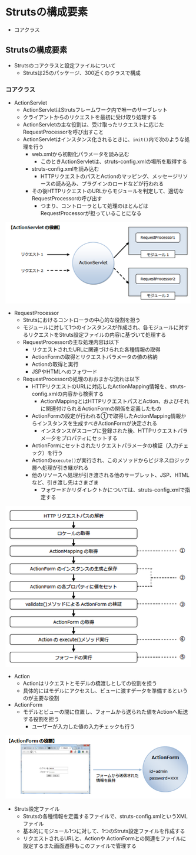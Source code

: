 # Strutsの構成要素

* コアクラス

## Strutsの構成要素

* Strutsのコアクラスと設定ファイルについて
    * Strutsは25のパッケージ、300近くのクラスで構成

### コアクラス

* ActionServlet
    * ActionServletはStrutsフレームワーク内で唯一のサーブレット
    * クライアントからのリクエストを最初に受け取り処理する
    * ActionServletの主な役割は、受け取ったリクエストに応じたRequestProcessorを呼び出すこと
    * ActionServletはインスタンス化されるときに、`init()`内で次のような処理を行う
        * web.xmlから初期化パラメ一タを読み込む
            * このときActionServletは、struts-config.xmlの場所を取得する
        * struts-config.xmlを読み込む
            * HTTPリクエス卜のパスとActionのマッピング、メッセージリソースの読み込み、プラグインのロードなどが行われる
        * その後HTTPリクエストのURLからモジュールを判定して、適切なRequestProcessorの呼び出す
            * つまり、コントローラとして処理のほとんどはRequestProcessorが担っていることになる

![struts_01](image/struts_01.png)

* RequestProcessor
    * Strutsにおけるコントローラの中心的な役割を担う
    * モジュールに対して1つのインスタンスが作成され、各モジュールに対するリクエストをStruts設定ファイルの内容に基づいて処理する
    * RequestProcessorの主な処理内容は以下
        * リクエストされたURLに関連づけられた各種情報の取得
        * ActionFormの取得とリクエス卜パラメ一タの値の格納
        * Actionの取得と実行
        * JSPやHTMLへのフォワ一ド
    * RequestProcessorの処理のおおまかな流れは以下
        * HTTPリクエストのURLに対応したActionMapping情報を、struts-config.xmlの内容から検索する
            * ActionMappingとはHTTPリクエストパスとAction、およびそれに関連付けられるActionFormの関係を定義したもの
        * ActionFormの設定が行われる①で取得したActionMapping情報からインスタンスを生成すべきActionFormが決定される
            * インスタンスがスコープに登録された後、HTTPリクエストパラメ一夕をプロパティにセットする
        * ActionFormにセットされたリクエストパラメータの検証（入力チェック）を行う
        * Actionの`execute()`が実行され、このメソッドからビジネスロジック層へ処理が引き継がれる
        * 他のリソースへ処理が引き渡される他のサーブレット、JSP、HTMLなど、引き渡し先はさまざま
            * フォワードかリダイレクトかについては、struts-config.xmlで指定する

![struts_02](image/struts_02.png)

* Action
    * Actionはリクエストとモデルの橋渡しとしての役割を担う
    * 具体的にはモデルにアクセスし、ビューに渡すデ一夕を準備するというのが主要な役割
* ActionForm
    * モデルとビューの間に位置し、フォームから送られた値をActionへ転送する役割を担う
        * ユ一ザーが入力した値の入力チェックも行う

![struts_03](image/struts_03.png)

* Struts設定ファイル
    * Strutsの各種情報を定義するファイルで、struts-config.xmlというXMLファイル
    * 基本的にモジュール1つに対して、1つのStruts設定ファイルを作成する
    * リクエストされるURLと、Actionや ActionFormとの関連をファイルに設定するまた画面遷移もこのファイルで管理する